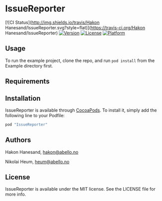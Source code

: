 # IssueReporter

[![CI Status](http://img.shields.io/travis/Hakon Hanesand/IssueReporter.svg?style=flat)](https://travis-ci.org/Hakon Hanesand/IssueReporter)
[![Version](https://img.shields.io/cocoapods/v/IssueReporter.svg?style=flat)](http://cocoapods.org/pods/IssueReporter)
[![License](https://img.shields.io/cocoapods/l/IssueReporter.svg?style=flat)](http://cocoapods.org/pods/IssueReporter)
[![Platform](https://img.shields.io/cocoapods/p/IssueReporter.svg?style=flat)](http://cocoapods.org/pods/IssueReporter)

## Usage

To run the example project, clone the repo, and run `pod install` from the Example directory first.

## Requirements

## Installation

IssueReporter is available through [CocoaPods](http://cocoapods.org). To install
it, simply add the following line to your Podfile:

```ruby
pod "IssueReporter"
```

## Authors

Hakon Hanesand, hakon@abello.no

Nikolai Heum, heum@abello.no


## License

IssueReporter is available under the MIT license. See the LICENSE file for more info.
